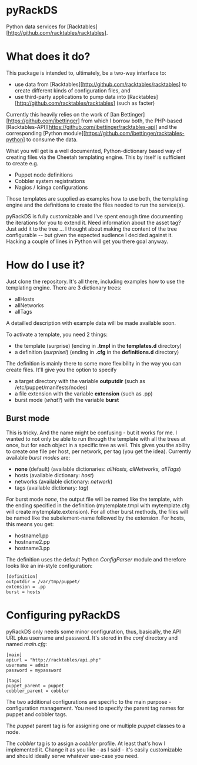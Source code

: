 pyRackDS
========

Python data services for [Racktables][http://github.com/racktables/racktables].

# What does it do?

This package is intended to, ultimately, be a two-way interface to:
* use data from [Racktables][http://github.com/racktables/racktables] to create different kinds of configuration files, and
* use third-party applications to pump data into [Racktables][http://github.com/racktables/racktables] (such as facter)

Currently this heavily relies on the work of [Ian Bettinger][https://github.com/ibettinger] from which I borrow both, the PHP-based [Racktables-API][https://github.com/ibettinger/racktables-api] and the corresponding [Python module][https://github.com/ibettinger/racktables-python] to consume the data. 

What you will get is a well documented, Python-dictionary based way of creating files via the Cheetah templating engine. This by itself is sufficient to create e.g.

* Puppet node definitions
* Cobbler system registrations
* Nagios / Icinga configurations

Those templates are supplied as examples how to use both, the templating engine and the definitions to create the files needed to run the service(s).

pyRackDS is fully customizable and I've spent enough time documenting the iterations for you to extend it. Need information about the asset tag? Just add it to the tree … I thought about making the content of the tree configurable -- but given the expected audience I decided against it. Hacking a couple of lines in Python will get you there goal anyway.

# How do I use it?

Just clone the repository. It's all there, including examples how to use the templating engine. There are 3 dictionary trees:

- allHosts
- allNetworks
- allTags

A detailled description with example data will be made available soon.

To activate a template, you need 2 things:

- the template (surprise) 
(ending in **.tmpl** in the **templates.d** directory)
- a definition (*surprise!*) 
(ending in **.cfg** in the **definitions.d** directory)

The definition is mainly there to some more flexibility in the way you can create files. It'll give you the option to specify

- a target directory with the variable **outputdir** (such as /etc/puppet/manifests/nodes)
- a file extension with the variable **extension** (such as .pp)
- burst mode (*what?*) with the variable **burst**

## Burst mode

This is tricky. And the name might be confusing - but it works for me. I wanted to not only be able to run through the template with all the trees at once, but for each object in a specific tree as well. This gives you the ability to create one file per host, per network, per tag (you get the idea). Currently available *burst modes* are:

- **none** (default) 
(available dictionaries: *allHosts, allNetworks, allTags*)
- hosts
(available dictionary: *host*)
- networks
(available dictionary: *network*)
- tags
(available dictionary: *tag*)

For burst mode *none*, the output file will be named like the template, with the ending specified in the definition (mytemplate.tmpl with mytemplate.cfg will create mytemplate.extension). For all other burst methods, the files will be named like the subelement-name followed by the extension. For hosts, this means you get:

- hostname1.pp
- hostname2.pp
- hostname3.pp

The definition uses the default Python *ConfigParser* module and therefore looks like an ini-style configuration:

    [definition]
    outputdir = /var/tmp/puppet/
    extension = .pp
    burst = hosts


# Configuring pyRackDS

pyRackDS only needs some minor configuration, thus, basically, the API URL plus username and password. It's stored in the *conf* directory and named *main.cfg*:

    [main]
    apiurl = "http://racktables/api.php"
    username = admin
    password = mypassword
     
    [tags]
    puppet_parent = puppet
    cobbler_parent = cobbler

The two additional configurations are specific to the main purpose - configuration management. You need to specify the parent tag names for puppet and cobbler tags.

The *puppet* parent tag is for assigning one or multiple *puppet* classes to a node.

The *cobbler* tag is to assign a *cobbler* profile. At least that's how I implemented it. Change it as you like - as I said - it's easily customizable and should ideally serve whatever use-case you need.

